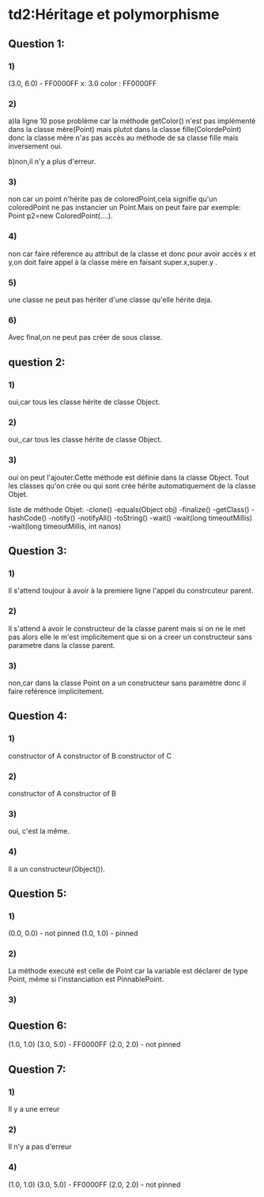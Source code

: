 # td2:Héritage et polymorphisme


## Question 1:

###  1)
(3.0, 6.0) - FF0000FF
x: 3.0
color : FF0000FF

### 2)

a)la ligne 10 pose problème car la méthode getColor() n'est pas implémenté dans la classe mère(Point)
mais plutot dans la classe fille(ColordePoint) donc la classe mère n'as pas accès au méthode de 
sa classe fille mais inversement oui.

b)non,il n'y a plus d'erreur.


### 3)
non car un point n'hérite pas de coloredPoint,cela signifie qu'un coloredPoint ne pas instancier 
un Point.Mais on peut faire par exemple: Point p2=new ColoredPoint(....).

### 4)
non car faire réference au attribut de la classe et donc pour avoir accès x et y,on doit faire 
appel à la classe mère en faisant super.x,super.y .

### 5)
une classe ne peut pas hériter d'une classe qu'elle hérite deja.

### 6)
Avec final,on ne peut pas créer de sous classe.


## question 2:

### 1)
oui,car tous les classe hérite de classe Object.
### 2)
oui,,car tous les classe hérite de classe Object.
### 3)
oui on peut l'ajouter.Cette méthode est définie dans la classe Object.
Tout les classes qu'on crée ou qui sont crée hérite automatiquement de la classe Objet.

liste de méthode Objet:
-clone()
-equals​(Object obj)
-finalize()
-getClass()
-hashCode()
-notify()
-notifyAll()
-toString()
-wait()
-wait​(long timeoutMillis)
-wait​(long timeoutMillis, int nanos)

## Question 3:

### 1) 
Il s'attend toujour à avoir à la premiere ligne l'appel du constrcuteur parent.
### 2)
Il s'attend à avoir le constructeur de la classe parent mais si on ne le met pas alors elle le m'est implicitement que si on a creer un constructeur sans parametre dans la classe parent.

### 3)
non,car dans la classe Point on a un constructeur sans paramètre donc il faire reférence implicitement.


## Question 4:
### 1)
constructor of A
constructor of B
constructor of C

### 2)
constructor of A
constructor of B

### 3)
oui, c'est la même.

### 4)
Il a un constructeur(Object()).


## Question 5:

### 1)
(0.0, 0.0) - not pinned
(1.0, 1.0) - pinned

### 2)
La méthode executé est celle de Point car la variable est déclarer de type  Point, même si  l'instanciation est PinnablePoint.

### 3)



## Question 6:

(1.0, 1.0)
(3.0, 5.0) - FF0000FF
(2.0, 2.0) - not pinned


## Question 7:

### 1)
Il y a une erreur

### 2)
Il n'y a pas d'erreur

### 4)
(1.0, 1.0)
(3.0, 5.0) - FF0000FF
(2.0, 2.0) - not pinned


 


  